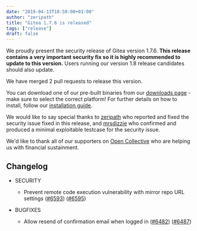 ```yaml
---
date: "2019-04-13T10:50:00+01:00" 
author: "zeripath"
title: "Gitea 1.7.6 is released"
tags: ["release"]
draft: false
---
```


We proudly present the security release of Gitea version 1.7.6. **This release contains a very important security fix so it is highly recommended to update to this version.** Users running our version 1.8 release candidates should also update.

We have merged 2 pull requests to release this version.

You can download one of our pre-built binaries from our [downloads page](https://dl.gitea.io/gitea/1.7.6/) - make sure to select the correct platform! For further details on how to install, follow our [installation guide](https://docs.gitea.io/en-us/install-from-binary/).

We would like to say special thanks to [zeripath](https://github.com/zeripath) who reported and fixed the security issue fixed in this release, and [mrsdizzie](https://github.com/mrsdizzie) who confirmed and produced a minimal exploitable testcase for the security issue.

We'd like to thank all of our supporters on [Open Collective](https://opencollective.com/gitea) who are helping us with financial sustainment.

<!--more-->

## Changelog

* SECURITY
  * Prevent remote code execution vulnerability with mirror repo URL settings ([#6593](https://github.com/go-gitea/gitea/pull/6593)) ([#6595](https://github.com/go-gitea/gitea/pull/6595))

* BUGFIXES
  * Allow resend of confirmation email when logged in ([#6482](https://github.com/go-gitea/gitea/pull/6482)) ([#6487](https://github.com/go-gitea/gitea/pull/6487))
